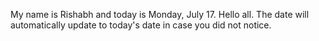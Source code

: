 My name is Rishabh and today is Monday, July 17. Hello all. The date will automatically update to today's date in case you did not notice.
